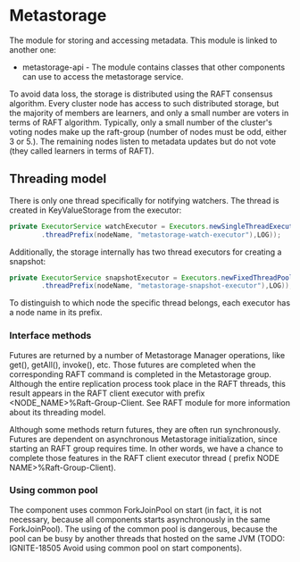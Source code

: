 # Metastorage

The module for storing and accessing metadata. This module is linked to another one:

- metastorage-api - The module contains classes that other components can use to access the metastorage service.

To avoid data loss, the storage is distributed using the RAFT consensus algorithm. Every cluster node has access to such distributed
storage, but the majority of members are learners, and only a small number are voters in terms of RAFT algorithm. Typically, only a small
number of the cluster's voting nodes make up the raft-group (number of nodes must be odd, either 3 or 5.). The remaining nodes listen to
metadata updates but do not vote (they called learners in terms of RAFT).

## Threading model

There is only one thread specifically for notifying watchers. The thread is created in KeyValueStorage from the executor:

```java
private ExecutorService watchExecutor = Executors.newSingleThreadExecutor(new NamedThreadFactory(NamedThreadFactory
        .threadPrefix(nodeName, "metastorage-watch-executor"),LOG));
```

Additionally, the storage internally has two thread executors for creating a snapshot:

```java
private ExecutorService snapshotExecutor = Executors.newFixedThreadPool(2,new NamedThreadFactory(NamedThreadFactory
        .threadPrefix(nodeName, "metastorage-snapshot-executor"),LOG));
```

To distinguish to which node the specific thread belongs, each executor has a node name in its prefix.

### Interface methods

Futures are returned by a number of Metastorage Manager operations, like get(), getAll(), invoke(), etc. Those futures are completed when
the corresponding RAFT command is completed in the Metastorage group. Although the entire replication process took place in the RAFT
threads, this result appears in the RAFT client executor with prefix <NODE_NAME>%Raft-Group-Client. See RAFT module for more information
about its threading model.

Although some methods return futures, they are often run synchronously. Futures are dependent on asynchronous Metastorage initialization,
since starting an RAFT group requires time. In other words, we have a chance to complete those features in the RAFT client executor thread (
prefix NODE NAME>%Raft-Group-Client).

### Using common pool

The component uses common ForkJoinPool on start (in fact, it is not necessary, because all components starts asynchronously in the same
ForkJoinPool). The using of the common pool is dangerous, because the pool can be busy by another threads that hosted on the same JVM 
(TODO: IGNITE-18505 Avoid using common pool on start components).
